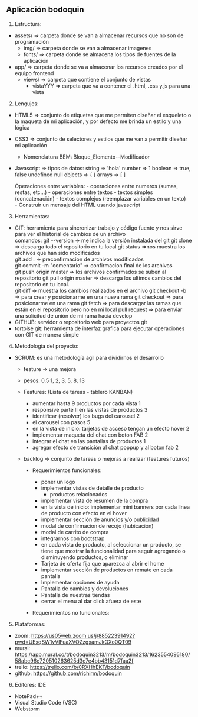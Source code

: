 Aplicación bodoquin
-------------------

1. Estructura:
  - assets/ => carpeta donde se van a almacenar recursos que no son de programación
    - img/ => carpeta donde se van a almacenar imagenes
    - fonts/ => carpeta donde se almacena los tipos de fuentes de la aplicación
  - app/ => carpeta donde se va a almacenar los recursos creados por el equipo frontend
    - views/ => carpeta que contiene el conjunto de vistas
      - vistaYYY => carpeta que va a contener el .html, .css y.js para una vista
    
    
2. Lengujes:
  - HTML5 => conjunto de etiquetas que me permiten diseñar el esqueleto o la maqueta de mi aplicación, y por defecto me brinda un estilo y una lógica
  - CSS3 => conjunto de selectores y estilos que me van a permitir diseñar mi aplicación 
    - Nomenclatura BEM: Bloque_Elemento--Modificador
  - Javascript => 
      tipos de datos:
        string => 'hola'
        number => 1
        boolean => true, false
        undefined
        null
        objects => { }
        arrays => [ ]
        
      Operaciones entre variables:
        - operaciones entre numeros (sumas, restas, etc...)
        - operaciones entre textos
          - textos simples (concatenación)
          - textos complejos (reemplazar variables en un texto)  
          - Construir un mensaje del HTML usando javascript        
        
3. Herramientas:
  - GIT: herramienta para sincronizar trabajo y código fuente y nos sirve para ver el historial de cambios de un archivo  
      comandos:
        git --version => me indica la versión instalada del git
        git clone <url>  => descarga todo el repositorio en tu local
        git status =>nos muestra los archivos que han sido modificados        
        git add .      => preconfirmacion de archivos modificados  
        git commit -m "comentario"   => confirmacion final de los archivos     
        git push origin master       => los archivos confirmados se suben al repositorio 
        git pull origin master     => descarga los ultimos cambios del repositorio en tu local.   
        git diff <nombre-archivo> => muestra los cambios realizados en el archivo
        git checkout -b <nombre-rama> => para crear y posicionarme en una nueva rama
        git checkout <nombre-rama> => para posicionarme en una rama
        git fetch => para descargar las ramas que están en el repositorio pero no en mi local
        pull request => para enviar una solicitud de unión de mi rama hacia develop
  - GITHUB: servidor o repositorio web para proyectos git
  - tortoise git: herramienta de interfaz grafica para ejecutar operaciones con GIT de manera simple
  
4. Metodología del proyecto:
  - SCRUM: es una metodología agil para dividirnos el desarrollo
    - feature => una mejora 
    - pesos: 0.5 1, 2, 3, 5, 8, 13
    - Features: (Lista de tareas - tablero KANBAN) 
      - aumentar hasta 9 productos por cada vista 1
      - responsive parte II en las vistas de productos 3
      - identificar (resolver) los bugs del carousel 2
      - el carousel con pasos 5
      - en la vista de inicio: tarjetas de acceso tengan un efecto hover 2
      - implementar maqueta del chat con boton FAB 2
      - integrar el chat en las pantallas de productos 1
      - agregar efecto de transición al chat poppup y al boton fab 2
      
    - backlog => conjunto de tareas o mejoras a realizar (features futuros)      
      - Requerimientos funcionales:
        - poner un logo
        - implementar vistas de detalle de producto
          - productos relacionados
        - implementar vista de resumen de la compra
        - en la vista de inicio: implementar mini banners por cada linea de producto con efecto en el hover
        - implementar sección de anuncios y/o publicidad
        - modal de confirmacion de recojo (hubicación)
        - modal de carrito de compra
        - integrarnos con bootstrap
        - en cada vista de producto, al seleccionar un producto, se tiene que mostrar la 
          funcionalidad para seguir agregando o  disminuyendo productos, o eliminar
        - Tarjeta de oferta fija que aparezca al abrir el home 
        - implementar sección de productos en remate en cada pantalla  
        - Implementar opciones de ayuda
        - Pantalla de cambios y devoluciones
        - Pantalla de nuestras tiendas
        - cerrar el menu al dar click afuera de este 
              
      - Requerimientos no funcionales:       
      
5. Plataformas:
  - zoom: https://us05web.zoom.us/j/88522391492?pwd=UExqSW1vVlFuaXVOZzgxamJkQXo0QT09
  - mural: https://app.mural.co/t/bodoquin3213/m/bodoquin3213/1623554095180/58abc96e720510263625d3e7e4bb43151d7faa2f
  - trello: https://trello.com/b/0RXHhEKT/bodoquin
  - github: https://github.com/richirm/bodoquin
  
6. Editores: IDE
  - NotePad++
  - Visual Studio Code (VSC)
  - Webstorm
    
    

  
        
        
        
   
  